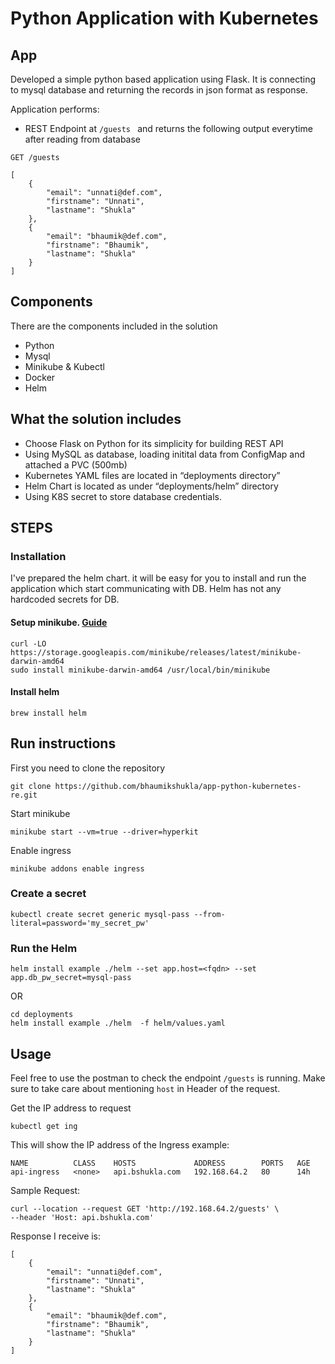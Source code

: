 # Python Application with Kubernetes

## App
Developed a simple python based application using Flask. It is connecting to mysql database and returning the records in json format as response.

Application performs:
- REST Endpoint at `/guests ` and returns the following output everytime after reading from database

`GET /guests`

```
[
    {
        "email": "unnati@def.com",
        "firstname": "Unnati",
        "lastname": "Shukla"
    },
    {
        "email": "bhaumik@def.com",
        "firstname": "Bhaumik",
        "lastname": "Shukla"
    }
]
```

## Components
There are the components included in the solution
- Python
- Mysql
- Minikube & Kubectl
- Docker
- Helm


## What the solution includes
- Choose Flask on Python for its simplicity for building REST API
- Using MySQL as database, loading initital data from ConfigMap and attached a PVC (500mb)
- Kubernetes YAML files are located in “deployments directory”
- Helm Chart is located as under “deployments/helm” directory
- Using K8S secret to store database credentials.

## STEPS
### Installation
I've prepared the helm chart. it will be easy for you to install and run the application which start communicating with DB. Helm has not any hardcoded secrets for DB. 

#### Setup minikube. [Guide](https://minikube.sigs.k8s.io/docs/start/)
```
curl -LO https://storage.googleapis.com/minikube/releases/latest/minikube-darwin-amd64
sudo install minikube-darwin-amd64 /usr/local/bin/minikube
``` 



#### Install helm
```
brew install helm
````

## Run instructions

First you need to clone the repository

```
git clone https://github.com/bhaumikshukla/app-python-kubernetes-re.git
```

Start minikube
```
minikube start --vm=true --driver=hyperkit
```

Enable ingress
```
minikube addons enable ingress
```

### Create a secret
``` 
kubectl create secret generic mysql-pass --from-literal=password='my_secret_pw'
```


### Run the Helm
```
helm install example ./helm --set app.host=<fqdn> --set app.db_pw_secret=mysql-pass
```          
OR
```
cd deployments
helm install example ./helm  -f helm/values.yaml
```


## Usage

Feel free to use the postman to check the  endpoint `/guests` is running. Make sure to take care about mentioning `host` in Header of the request.

Get the IP address to request
```
kubectl get ing
```

This will show the IP address of the Ingress
example:
```
NAME          CLASS    HOSTS             ADDRESS        PORTS   AGE
api-ingress   <none>   api.bshukla.com   192.168.64.2   80      14h
```

Sample Request:
```
curl --location --request GET 'http://192.168.64.2/guests' \
--header 'Host: api.bshukla.com'
```

Response I receive is:
```
[
    {
        "email": "unnati@def.com",
        "firstname": "Unnati",
        "lastname": "Shukla"
    },
    {
        "email": "bhaumik@def.com",
        "firstname": "Bhaumik",
        "lastname": "Shukla"
    }
]
```
